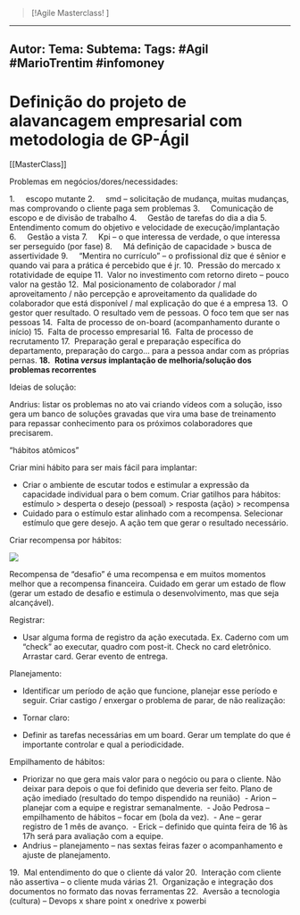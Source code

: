 
 >[!Agile Masterclass! ]
---
Autor: 
Tema:
Subtema: 
Tags: #Agil #MarioTrentim #infomoney 
---

# Definição do projeto de alavancagem empresarial com metodologia de GP-Ágil
[[MasterClass]]


Problemas em negócios/dores/necessidades:

1.     escopo mutante
2.     smd – solicitação de mudança, muitas mudanças, mas comprovando o cliente paga sem problemas
3.     Comunicação de escopo e de divisão de trabalho
4.     Gestão de tarefas do dia a dia
5.     Entendimento comum do objetivo e velocidade de execução/implantação
6.     Gestão a vista
7.     Kpi – o que interessa de verdade, o que interessa ser perseguido (por fase)
8.     Má definição de capacidade > busca de assertividade
9.     “Mentira no currículo” – o profissional diz que é sênior e quando vai para a prática é percebido que é jr.
10.  Pressão do mercado x rotatividade de equipe
11.  Valor no investimento com retorno direto – pouco valor na gestão
12.  Mal posicionamento de colaborador / mal aproveitamento / não percepção e aproveitamento da qualidade do colaborador que está disponível / mal explicação do que é a empresa
13.  O gestor quer resultado. O resultado vem de pessoas. O foco tem que ser nas pessoas
14.  Falta de processo de on-board (acompanhamento durante o início)
15.  Falta de processo empresarial
16.  Falta de processo de recrutamento
17.  Preparação geral e preparação específica do departamento, preparação do cargo... para a pessoa andar com as próprias pernas.
**18.**  **Rotina _versus_ implantação de melhoria/solução dos problemas recorrentes**

Ideias de solução:

Andrius: listar os problemas no ato vai criando vídeos com a solução, isso gera um banco de soluções gravadas que vira uma base de treinamento para repassar conhecimento para os próximos colaboradores que precisarem.

“hábitos atômicos”

Criar mini hábito para ser mais fácil para implantar:
- Criar o ambiente de escutar todos e estimular a expressão da capacidade individual para o bem comum.
Criar gatilhos para hábitos: estímulo > desperta o desejo (pessoal) > resposta (ação) > recompensa
- Cuidado para o estímulo estar alinhado com a recompensa. Selecionar estímulo que gere desejo. A ação tem que gerar o resultado necessário.

Criar recompensa por hábitos:


![](file:////Users/joaogomespedrosafilho/Library/Group%20Containers/UBF8T346G9.Office/TemporaryItems/msohtmlclip/clip_image001.png)

  
Recompensa de “desafio” é uma recompensa e em muitos momentos melhor que a recompensa financeira. Cuidado em gerar um estado de flow (gerar um estado de desafio e estimula o desenvolvimento, mas que seja alcançável).

Registrar:
- Usar alguma forma de registro da ação executada. Ex. Caderno com um “check” ao executar, quadro com post-it. Check no card eletrônico. Arrastar card. Gerar evento de entrega.

Planejamento:
- Identificar um período de ação que funcione, planejar esse período e seguir.
Criar castigo / enxergar o problema de parar, de não realização:
- Tornar claro:

- Definir as tarefas necessárias em um board. Gerar um template do que é importante controlar e qual a periodicidade.

Empilhamento de hábitos:
- Priorizar no que gera mais valor para o negócio ou para o cliente. Não deixar para depois o que foi definido que deveria ser feito.
Plano de ação imediado (resultado do tempo dispendido na reunião)
 - Arion – planejar com a equipe e registrar semanalmente.
 - João Pedrosa – empilhamento de hábitos – focar em (bola da vez).
 - Ane – gerar registro de 1 mês de avanço.
 - Erick – definido que quinta feira de 16 às 17h será para avaliação com a equipe.
- Andrius – planejamento – nas sextas feiras fazer o acompanhamento e ajuste de planejamento.

19.  Mal entendimento do que o cliente dá valor
20.  Interação com cliente não assertiva – o cliente muda várias
21.  Organização e integração dos documentos no formato das novas ferramentas
22.  Aversão a tecnologia (cultura) – Devops x share point x onedrive x powerbi
